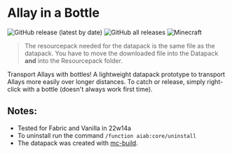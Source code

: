 # Allay in a Bottle
![GitHub release (latest by date)](https://img.shields.io/github/v/release/2mal3/Allay-in-a-Bottle?style=flat-square) ![GitHub all releases](https://img.shields.io/github/downloads/2mal3/Allay-in-a-Bottle/total?style=flat-square) ![Minecraft](https://img.shields.io/badge/Minecraft-1.19-orange?style=flat-square)

> The resourcepack needed for the datapack is the same file as the datapack. You have to move the downloaded file into the Datapack **and** into the Resourcepack folder.
 
Transport Allays with bottles!
A lightweight datapack prototype to transport Allays more easily over longer distances.
To catch or release, simply right-click with a bottle (doesn't always work first time).

## Notes:
- Tested for Fabric and Vanilla in 22w14a
- To uninstall run the command `/function aiab:core/uninstall`
- The datapack was created with [mc-build](https://github.com/mc-build/mc-build).
